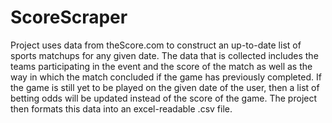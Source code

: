 # ScoreScraper
Project uses data from theScore.com to construct an up-to-date list of sports matchups for any given date. The data that is collected includes the teams participating in the event and the score of the match as well as the way in which the match concluded if the game has previously completed. If the game is still yet to be played on the given date of the user, then a list of betting odds will be updated instead of the score of the game.
The project then formats this data into an excel-readable .csv file.
